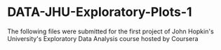 # DATA-JHU-Exploratory-Plots-1
The following files were submitted for the first project of John Hopkin's University's Exploratory Data Analysis course hosted by Coursera
